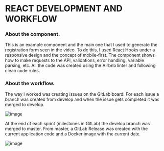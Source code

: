 # REACT DEVELOPMENT AND WORKFLOW

### About the component.

This is an example component and the main one that I used to generate the registration form seen in the video. To do this, I used React Hooks under a responsive design and the concept of mobile-first. The component shows how to make requests to the API, validations, error handling, variable parsing, etc. All the code was created using the Airbnb linter and following clean code rules.

### About the workflow.

The way I worked was creating issues on the GitLab board. For each issue a branch was created from develop and when the issue gets completed it was merged to develop. 

![image](https://user-images.githubusercontent.com/33135078/111860555-c316af00-891e-11eb-861b-be901b1a835d.png)

At the end of each sprint (milestones in GitLab) the develop branch was merged to master. From master, a GitLab Release was created with the current application code and a Docker image with the current date.

![image](https://user-images.githubusercontent.com/33135078/111860614-230d5580-891f-11eb-9c5d-255be4156c24.png)

